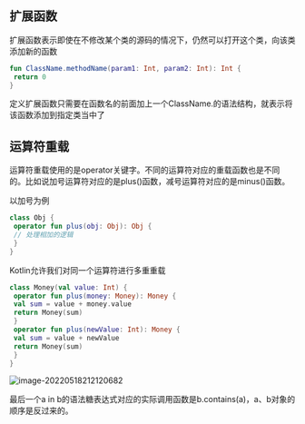## 扩展函数

扩展函数表示即使在不修改某个类的源码的情况下，仍然可以打开这个类，向该类添加新的函数

```kotlin
fun ClassName.methodName(param1: Int, param2: Int): Int {
 return 0
}
```

定义扩展函数只需要在函数名的前面加上一个ClassName.的语法结构，就表示将该函数添加到指定类当中了

## 运算符重载

运算符重载使用的是operator关键字。不同的运算符对应的重载函数也是不同的。比如说加号运算符对应的是plus()函数，减号运算符对应的是minus()函数。

以加号为例

```kotlin
class Obj {
 operator fun plus(obj: Obj): Obj {
 // 处理相加的逻辑
 }
}
```

Kotlin允许我们对同一个运算符进行多重重载

```kotlin
class Money(val value: Int) {
 operator fun plus(money: Money): Money {
 val sum = value + money.value
 return Money(sum)
 }
 operator fun plus(newValue: Int): Money {
 val sum = value + newValue
 return Money(sum)
 }
}
```

![image-20220518212120682](https://s2.loli.net/2022/05/18/QSwdnWFgcY3CuZG.png)

最后一个a in b的语法糖表达式对应的实际调用函数是b.contains(a)，a、b对象的顺序是反过来的。
